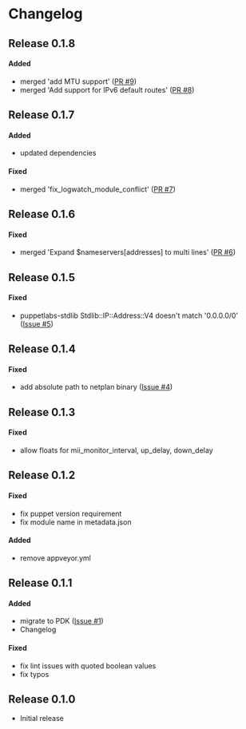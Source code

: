 # Changelog

## Release 0.1.8

#### Added
- merged 'add MTU support' ([PR #9](https://github.com/zehweh/puppet-netplan/pull/9))
- merged 'Add support for IPv6 default routes' ([PR #8](https://github.com/zehweh/puppet-netplan/pull/8))

## Release 0.1.7

#### Added
- updated dependencies

#### Fixed
- merged 'fix_logwatch_module_conflict' ([PR #7](https://github.com/zehweh/puppet-netplan/pull/7))

## Release 0.1.6

#### Fixed
- merged 'Expand $nameservers[addresses] to multi lines' ([PR #6](https://github.com/zehweh/puppet-netplan/pull/6))

## Release 0.1.5

#### Fixed
- puppetlabs-stdlib Stdlib::IP::Address::V4 doesn't match '0.0.0.0/0' ([Issue #5](https://github.com/zehweh/puppet-netplan/issues/5))

## Release 0.1.4

#### Fixed
- add absolute path to netplan binary ([Issue #4](https://github.com/zehweh/puppet-netplan/issues/4))

## Release 0.1.3

#### Fixed
- allow floats for mii_monitor_interval, up_delay, down_delay

## Release 0.1.2

#### Fixed
- fix puppet version requirement
- fix module name in metadata.json

#### Added
- remove appveyor.yml

## Release 0.1.1

#### Added
- migrate to PDK ([Issue #1](https://github.com/zehweh/puppet-netplan/issues/1))
- Changelog

#### Fixed
- fix lint issues with quoted boolean values
- fix typos

## Release 0.1.0

* Initial release
